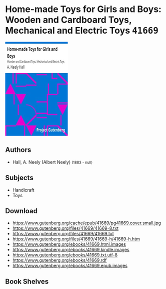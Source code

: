 # Home-made Toys for Girls and Boys: Wooden and Cardboard Toys, Mechanical and Electric Toys <kbd>41669</kbd>

![](./cover.medium.jpg "")

## Authors


 - Hall, A. Neely (Albert Neely) <small>(1883 - null)</small>

## Subjects


 - Handicraft
 - Toys

## Download


 - https://www.gutenberg.org/cache/epub/41669/pg41669.cover.small.jpg
 - https://www.gutenberg.org/files/41669/41669-8.txt
 - https://www.gutenberg.org/files/41669/41669.txt
 - https://www.gutenberg.org/files/41669/41669-h/41669-h.htm
 - https://www.gutenberg.org/ebooks/41669.html.images
 - https://www.gutenberg.org/ebooks/41669.kindle.images
 - https://www.gutenberg.org/ebooks/41669.txt.utf-8
 - https://www.gutenberg.org/ebooks/41669.rdf
 - https://www.gutenberg.org/ebooks/41669.epub.images

## Book Shelves


